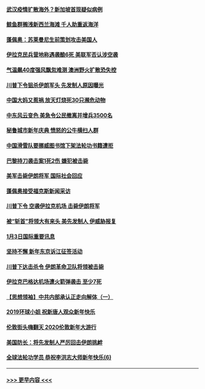 #### [武汉疫情扩散海外？新加坡首现疑似病例](../pages/prog202/a102745347.md?t=01050522) 
#### [鲸鱼群搁浅新西兰海滩 千人助重返海洋](../pages/prog202/a102745257.md?t=01050522) 
#### [蓬佩奥：苏莱曼尼生前策划攻击美国人](../pages/prog202/a102745305.md?t=01050522) 
#### [伊拉克民兵营地称遇袭酿6死 美联军否认涉空袭](../pages/prog202/a102745093.md?t=01050522) 
#### [气温飙40度强风飘忽难测 澳洲野火扩散恐失控](../pages/prog202/a102744951.md?t=01050522) 
#### [川普下令狙杀伊朗军头 先发制人原因曝光](../pages/prog202/a102744900.md?t=01050522) 
#### [中国大妈又惹祸 放天灯烧死30只濒危动物](../pages/prog202/a102744899.md?t=01050522) 
#### [中东风云变色 美急令公民撤离并增兵3500名](../pages/prog202/a102744827.md?t=01050522) 
#### [秘鲁城市新年庆典 愤怒的公牛横扫人群](../pages/prog202/a102744618.md?t=01050522) 
#### [中国滑雪队要挪威图书馆下架法轮功书籍遭拒](../pages/prog202/a102744639.md?t=01050522) 
#### [巴黎持刀袭击案1死2伤 嫌犯被击毙](../pages/prog202/a102744566.md?t=01050522) 
#### [美军击毙伊朗将军 国际社会回应](../pages/prog202/a102744485.md?t=01050522) 
#### [蓬佩奥接受福克斯新闻采访](../pages/prog202/a102744480.md?t=01050522) 
#### [川普下令 空袭伊拉克机场 击毙伊朗将军](../pages/prog202/a102744470.md?t=01050522) 
#### [被“斩首”将领大有来头 美先发制人 伊威胁报复](../pages/prog202/a102744454.md?t=01050522) 
#### [1月3日国际重要讯息](../pages/prog202/a102744301.md?t=01050522) 
#### [坚持不懈 新年东京诉江征签活动](../pages/prog202/a102744303.md?t=01050522) 
#### [川普下达击杀令 伊朗革命卫队将领被击毙](../pages/prog202/a102741911.md?t=01050522) 
#### [伊拉克巴格达机场遭火箭弹袭击 至少7死](../pages/prog202/a102744115.md?t=01050522) 
#### [【思想领袖】中共内部承认正走向解体（一）](../pages/prog202/a102744097.md?t=01050522) 
#### [2019环球小姐 祝新唐人观众新年快乐](../pages/prog202/a102744043.md?t=01050522) 
#### [伦敦街头嗨翻天 2020伦敦新年大游行](../pages/prog202/a102743925.md?t=01050522) 
#### [美国防长：将先发制人严厉回击伊朗挑衅](../pages/prog202/a102743930.md?t=01050522) 
#### [全球法轮功学员 恭祝李洪志大师新年快乐(6)](../pages/prog202/a102743899.md?t=01050522) 

----
#### [ >>> 更早内容 <<< ](../indexes/prog202-earlier.md)
